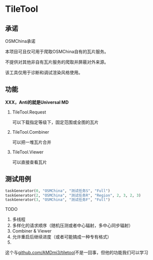 # TileTool

## 承诺

OSMChina承诺

本项目可且仅可用于爬取OSMChina自有的瓦片服务。

不提供对其他非自有瓦片服务的爬取并屏蔽对外来源。

该工具仅用于诊断和调试渲染风格使用。

## 功能

**XXX，Anti的就是Universal MD**

1. TileTool.Request

   可以下载指定等级下，固定范围或全图的瓦片

2. TileTool.Combiner

   可以把一堆瓦片合并

3. TileTool.Viewer

   可以直接查看瓦片

## 测试用例

```python
taskGenerator(0, "OSMChina", "测试任务S", "Full")
taskGenerator(2, "OSMChina", "测试任务R", "Region", 2, 3, 2, 3)
taskGenerator(3, "OSMChina", "测试任务F", "Full")
```

TODO

1. 多线程
2. 多样化的请求顺序（随机压测或者中心辐射，多中心同步辐射）
2. Combiner & Viewer
3. 允许重启后继续进度（或者可能搞成一种专有格式）
4. 

这个与[github.com/AMDmi3/tiletool](https://wiki.openstreetmap.org/wiki/Tiletool)不是一回事，但他的功能我们可以学习
